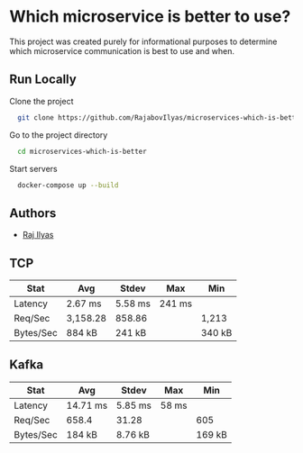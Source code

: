 
# Which microservice is better to use?

This project was created purely for informational purposes to determine which microservice communication is best to use and when.



## Run Locally

Clone the project

```bash
  git clone https://github.com/RajabovIlyas/microservices-which-is-better.git
```

Go to the project directory

```bash
  cd microservices-which-is-better
```

Start servers

```bash
  docker-compose up --build
```


## Authors

- [Raj Ilyas](https://github.com/rajabovilyas)


## TCP

| Stat           | Avg      | Stdev    | Max    | Min    |
|----------------|----------|----------|--------|--------|
| Latency        | 2.67 ms  | 5.58 ms  | 241 ms |        |
| Req/Sec        | 3,158.28 | 858.86   |        | 1,213  |
| Bytes/Sec      | 884 kB   | 241 kB   |        | 340 kB |


## Kafka

| Stat           | Avg      | Stdev     | Max     | Min     |
|----------------|----------|-----------|---------|---------|
| Latency        | 14.71 ms | 5.85 ms   | 58 ms   |         |
| Req/Sec        | 658.4    | 31.28     |         | 605     |
| Bytes/Sec      | 184 kB   | 8.76 kB   |         | 169 kB  |
